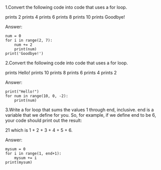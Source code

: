 1.Convert the following code into code that uses a for loop.

prints 2
prints 4
prints 6
prints 8
prints 10
prints Goodbye!

Answer:

    num = 0
    for i in range(2, 7):
        num += 2
        print(num)
    print('Goodbye!')

2.Convert the following code into code that uses a for loop.

prints Hello!
prints 10
prints 8
prints 6
prints 4
prints 2

Answer:

    print("Hello!")
    for num in range(10, 0, -2):
        print(num)

3.Write a for loop that sums the values 1 through end, inclusive. end is a variable that we define for you. So, for example, if we define end to be 6, your code should print out the result:

21 which is 1 + 2 + 3 + 4 + 5 + 6.

Answer:

    mysum = 0
    for i in range(1, end+1):
        mysum += i
    print(mysum)